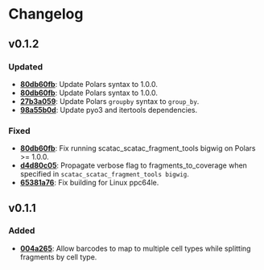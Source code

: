 # Changelog

## v0.1.2

### Updated

- **[80db60fb](https://github.com/aertslab/scatac_fragment_tools/commit/80db60fbadeec22e08334f292134fa70e47c9019)**: Update Polars syntax to 1.0.0.
- **[80db60fb](https://github.com/aertslab/scatac_fragment_tools/commit/80db60fbadeec22e08334f292134fa70e47c9019)**: Update Polars syntax to 1.0.0.
- **[27b3a059](https://github.com/aertslab/scatac_fragment_tools/commit/27b3a059c23462ebdb7240d10ce4be171cd67ce0)**: Update Polars `groupby` syntax to `group_by`.
- **[98a55b0d](https://github.com/aertslab/scatac_fragment_tools/commit/98a55b0de121883fca3660a9128871b67e3deead)**: Update pyo3 and itertools dependencies.

### Fixed

- **[80db60fb](https://github.com/aertslab/scatac_fragment_tools/commit/80db60fbadeec22e08334f292134fa70e47c9019)**: Fix running scatac_scatac_fragment_tools bigwig on Polars >= 1.0.0.
- **[d4d80c05](https://github.com/aertslab/scatac_fragment_tools/commit/d4d80c05840eceb362d87a036922300f61aaf9d1)**: Propagate verbose flag to fragments_to_coverage when specified in `scatac_scatac_fragment_tools bigwig`.
- **[65381a76](https://github.com/aertslab/scatac_fragment_tools/commit/65381a76adb07c3a657f325bb7bfcd06f636b244)**: Fix building for Linux ppc64le.


## v0.1.1

### Added

- **[004a265](https://github.com/aertslab/scatac_fragment_tools/commit/004a2654ecd5ed0a33be78f6fa5789c0a41deafb)**: Allow barcodes to map to multiple cell types while splitting fragments by cell type.

